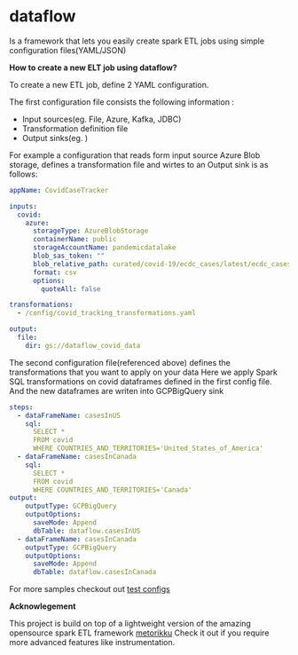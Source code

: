  dataflow 
===========================

 
 Is a framework that lets you easily create spark ETL jobs  using simple configuration files(YAML/JSON)

**How to create a new ELT job using dataflow?**

To create a new ETL job, define 2 YAML configuration. 

The first configuration  file consists the following information :
  - Input sources(eg. File, Azure, Kafka, JDBC)
  - Transformation definition file
  - Output sinks(eg. )

For example a configuration that reads form input source Azure Blob storage, defines a transformation file
 and wirtes to an Output sink is as follows:
 
```yaml
appName: CovidCaseTracker

inputs:
  covid:
    azure:
      storageType: AzureBlobStorage
      containerName: public
      storageAccountName: pandemicdatalake
      blob_sas_token: ""
      blob_relative_path: curated/covid-19/ecdc_cases/latest/ecdc_cases.csv
      format: csv
      options:
        quoteAll: false

transformations:
  - /config/covid_tracking_transformations.yaml

output:
  file:
    dir: gs://dataflow_covid_data
```

The second configuration file(referenced above) defines the transformations that you want to apply on your data
Here we apply Spark SQL transformations on covid dataframes defined in the first config file. And the 
new dataframes are writen into GCPBigQuery sink 
 
```yaml
steps:
  - dataFrameName: casesInUS
    sql:
      SELECT *
      FROM covid
      WHERE COUNTRIES_AND_TERRITORIES='United_States_of_America'
  - dataFrameName: casesInCanada
    sql:
      SELECT *
      FROM covid
      WHERE COUNTRIES_AND_TERRITORIES='Canada'
output:
    outputType: GCPBigQuery
    outputOptions:
      saveMode: Append
      dbTable: dataflow.casesInUS
  - dataFrameName: casesInCanada
    outputType: GCPBigQuery
    outputOptions:
      saveMode: Append
      dbTable: dataflow.casesInCanada
```

For more samples checkout out [test configs](src/test/resources/config)

**Acknowlegement**

This project is build on top of a  lightweight version of the amazing opensource spark ETL framework [metorikku](https://github.com/YotpoLtd/metorikku)
Check it out if you require more advanced features like instrumentation. 
 